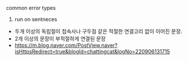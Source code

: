 common error types

1. run on sentneces 
- 두개 이상의 독립절이 접속사나 구두점 같은 적절한 연결고리 없이 이어진 문장.
- 2개 이상의 문장이 부적절하게 연결된 문장
- https://m.blog.naver.com/PostView.naver?isHttpsRedirect=true&blogId=chattingcat&logNo=220906131715
